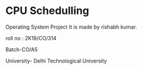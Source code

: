 # CPU Schedulling 
Operating System Project 
It is made by rishabh kumar.


roll no : 2K19/CO/314

Batch-CO/A5


University- Delhi Technological University
